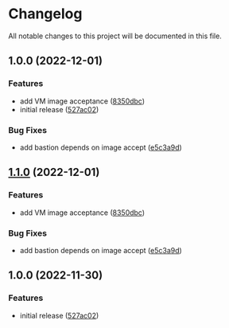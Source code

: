 # Changelog

All notable changes to this project will be documented in this file.

## 1.0.0 (2022-12-01)


### Features

* add VM image acceptance ([8350dbc](https://github.com/zscaler/terraform-azurerm-zpa-app-connector-modules/commit/8350dbcb497288e65f9bee7f675f4d86fe98ba33))
* initial release ([527ac02](https://github.com/zscaler/terraform-azurerm-zpa-app-connector-modules/commit/527ac0220931f341a505be06ce95a4b1860f8939))


### Bug Fixes

* add bastion depends on image accept ([e5c3a9d](https://github.com/zscaler/terraform-azurerm-zpa-app-connector-modules/commit/e5c3a9df4786ce07ec88d277fb7ce72221d04849))

## [1.1.0](https://github.com/zscaler/terraform-azurerm-zpa-app-connector-modules/compare/v1.0.0...v1.1.0) (2022-12-01)


### Features

* add VM image acceptance ([8350dbc](https://github.com/zscaler/terraform-azurerm-zpa-app-connector-modules/commit/8350dbcb497288e65f9bee7f675f4d86fe98ba33))


### Bug Fixes

* add bastion depends on image accept ([e5c3a9d](https://github.com/zscaler/terraform-azurerm-zpa-app-connector-modules/commit/e5c3a9df4786ce07ec88d277fb7ce72221d04849))

## 1.0.0 (2022-11-30)


### Features

* initial release ([527ac02](https://github.com/zscaler/terraform-azurerm-zpa-app-connector-modules/commit/527ac0220931f341a505be06ce95a4b1860f8939))
